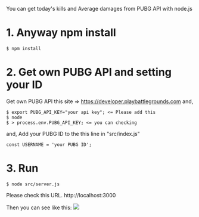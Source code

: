 You can get today's kills and Average damages from PUBG API with node.js

# 1. Anyway npm install
```
$ npm install
```

# 2. Get own PUBG API and setting your ID
Get own PUBG API this site => https://developer.playbattlegrounds.com
and,
```
$ export PUBG_API_KEY="your api key"; <= Please add this
$ node
$ > process.env.PUBG_API_KEY; <= you can checking
```

and, Add your PUBG ID to the this line in "src/index.js"

```
const USERNAME = 'your PUBG ID';
```

# 3. Run
```
$ node src/server.js
```
Please check this URL.
http://localhost:3000

Then you can see like this:
<img src="./src/image.png">